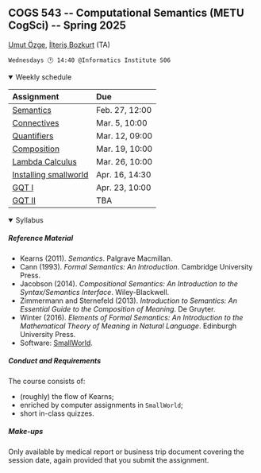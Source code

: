 COGS 543 -- Computational Semantics (METU CogSci) -- Spring 2025
----------------------------------------------------------------


[Umut Özge](mailto:umozge@metu.edu.tr), [İlteriş Bozkurt](mailto:ilteris@metu.edu.tr) (TA)

```
Wednesdays 🕐 14:40 @Informatics Institute S06
```

<details open>
<summary>
Weekly schedule
</summary>

| Assignment | Due
:---|:-------|
|[Semantics](https://classroom.github.com/a/UlOiLAjU)  |Feb. 27, 12:00|
|[Connectives](https://classroom.github.com/a/x2yefAHA)  |Mar. 5, 10:00|
|[Quantifiers](https://classroom.github.com/a/tWbgpc9e)  |Mar. 12, 09:00|
|[Composition](https://classroom.github.com/a/OjDHiVN0)  |Mar. 19, 10:00|
|[Lambda Calculus](https://classroom.github.com/a/Gwgq6Xz9)  |Mar. 26, 10:00|
|[Installing smallworld](https://odtuclass2024s.metu.edu.tr/mod/assign/view.php?id=77312)  |Apr. 16, 14:30|
|[GQT I](https://classroom.github.com/a/8BY96uvu)  |Apr. 23, 10:00|
|[GQT II](https://classroom.github.com/a/MF9b-bBx)  |TBA|

</details>

<details open>
<summary>
Syllabus
</summary>


##### Reference Material 

* Kearns (2011). _Semantics_. Palgrave Macmillan.
* Cann (1993). _Formal Semantics: An Introduction_. Cambridge University
    Press.
* Jacobson (2014). _Compositional Semantics: An Introduction to the
    Syntax/Semantics Interface_. Wiley-Blackwell.
* Zimmermann and Sternefeld (2013). _Introduction to Semantics: An Essential
    Guide to the Composition of Meaning_. De Gruyter.
* Winter (2016). _Elements of Formal Semantics: An Introduction to the
    Mathematical Theory of Meaning in Natural Language_. Edinburgh University
    Press. 
* Software: [SmallWorld](github.com/umutozge/smallworld).

##### Conduct and Requirements 

The course consists of:

* (roughly) the flow of Kearns;
* enriched by computer assignments in `SmallWorld`;
* short in-class quizzes.

##### Make-ups

Only available by medical report or business trip document covering the session date, again provided that you submit the assignment.

</details>
